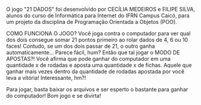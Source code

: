 O jogo "21 DADOS" foi desenvolvido por CECÍLIA MEDEIROS e FILIPE SILVA, alunos do curso de Informática para Internet do IFRN Campus Caicó, para um projeto da disciplina de Programação Orientada a Objetos (POO).

COMO FUNCIONA O JOGO?
Você joga contra o computador para ver qual dos dois consegue somar 21 pontos primeiro ao rolar dados de 4, 6 ou 10 faces! Contudo, se um dos dois passar de 21, o outro ganha automaticamente...
Parece fácil, hum? Então que tal jogar o MODO DE APOSTAS?! Você afirma que pode ganhar do computador em uma quantidade x de rodadas e aposta uma quantidade x de fichas. Aquele que ganhar mais vezes dentro da quantidade de rodadas apostada por você leva a vitória! Interessante, hm?!

Para jogar, basta baixar os arquivos e ser esperto o bastante para ganhar do computador! Bom jogo e se divirta!

